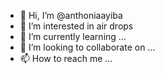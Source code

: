 - 👋 Hi, I’m @anthoniaayiba
- 👀 I’m interested in air drops 
- 🌱 I’m currently learning ...
- 💞️ I’m looking to collaborate on ...
- 📫 How to reach me ...

<!---
anthoniaayiba/anthoniaayiba is a ✨ special ✨ repository because its `README.md` (this file) appears on your GitHub profile.
You can click the Preview link to take a look at your changes.
--->
